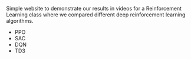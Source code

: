 Simple website to demonstrate our results in videos for a Reinforcement Learning class where we compared different deep reinforcement learning algorithms.
- PPO
- SAC
- DQN
- TD3
